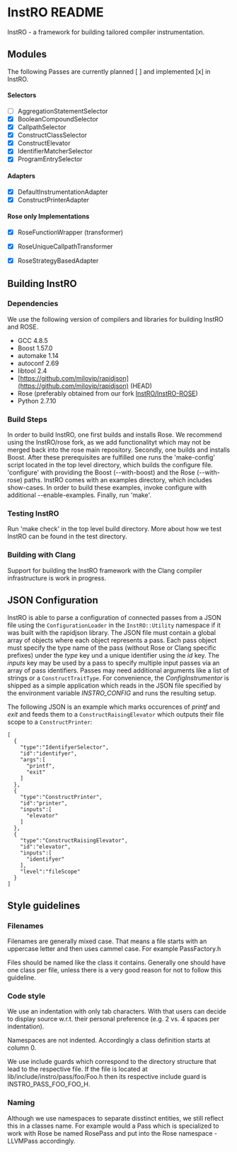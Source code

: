 # InstRO README

InstRO - a framework for building tailored compiler instrumentation.

## Modules

The following Passes are currently planned [ ] and implemented [x] in InstRO.

#### Selectors
- [ ] AggregationStatementSelector
- [x] BooleanCompoundSelector 
- [x] CallpathSelector
- [x] ConstructClassSelector
- [x] ConstructElevator
- [x] IdentifierMatcherSelector
- [x] ProgramEntrySelector

#### Adapters
- [x] DefaultInstrumentationAdapter
- [x] ConstructPrinterAdapter

#### Rose only Implementations
- [x] RoseFunctionWrapper (transformer)
- [x] RoseUniqueCallpathTransformer
- [x] RoseStrategyBasedAdapter


## Building InstRO
### Dependencies
We use the following version of compilers and libraries for building InstRO and ROSE.
- GCC 4.8.5
- Boost 1.57.0
- automake 1.14
- autoconf 2.69
- libtool 2.4
- [https://github.com/miloyip/rapidjson](https://github.com/miloyip/rapidjson) (HEAD)
- Rose (preferably obtained from our fork [InstRO/InstRO-ROSE](https://github.com/InstRO/InstRO-ROSE))
- Python 2.7.10

### Build Steps
In order to build InstRO, one first builds and installs Rose. We recommend using the InstRO/rose fork, as we add functionalityt which may not be merged back into the rose main repository. Secondly, one builds and installs Boost.
After these prerequisites are fulfilled one runs the 'make-config' script located in the top level directory, which builds the configure file. 'configure' with providing the Boost (--with-boost) and the Rose (--with-rose) paths. InstRO comes with an examples directory, which includes show-cases. In order to build these examples, invoke configure with additional --enable-examples. Finally, run 'make'.

### Testing InstRO
Run 'make check' in the top level build directory. More about how we test InstRO can be found in the test directory.

### Building with Clang
Support for building the InstRO framework with the Clang compiler infrastructure is work in progress.


## JSON Configuration

InstRO is able to parse a configuration of connected passes from a JSON file using the `ConfigurationLoader` in the `InstRO::Utility` namespace if it was built with the rapidjson library. The JSON file must contain a global array of objects where each object represents a pass. Each pass object must specify the type name of the pass (without Rose or Clang specific prefixes) under the *type* key und a unique identifier using the *id* key. The *inputs* key may be used by a pass to specify multiple input passes via an array of pass identifiers. Passes may need additional arguments like a list of strings or a `ConstructTraitType`. For convenience, the *ConfigInstrumentor* is shipped as a simple application which reads in the JSON file specified by the environment variable *INSTRO_CONFIG* and runs the resulting setup.

The following JSON is an example which marks occurences of *printf* and *exit* and feeds them to a `ConstructRaisingElevator` which outputs their file scope to a `ConstructPrinter`:
~~~
[
  {
    "type":"IdentifyerSelector",
    "id":"identifyer",
    "args":[
      "printf",
      "exit"
    ]
  },
  {
    "type":"ConstructPrinter",
    "id":"printer",
    "inputs":[
      "elevator"
    ]
  },
  {
    "type":"ConstructRaisingElevator",
    "id":"elevator",
    "inputs":[
      "identifyer"
    ],
    "level":"fileScope"
  }
]
~~~


## Style guidelines

### Filenames

Filenames are generally mixed case. That means a file starts with an uppercase letter and then uses cammel case.
For example PassFactory.h

Files should be named like the class it contains. Generally one should have one class per file, unless there is a very good reason for not to follow this guideline.


### Code style

We use an indentation with only tab characters. With that users can decide to display source w.r.t. their personal preference (e.g. 2 vs. 4 spaces per indentation).

Namespaces are not indented. Accordingly a class definition starts at column 0.

We use include guards which correspond to the directory structure that lead to the respective file. If the file is located at lib/include/instro/pass/foo/Foo.h then its respective include guard is INSTRO_PASS_FOO_FOO_H.

### Naming

Although we use namespaces to separate disstinct entities, we still reflect this in a classes name.
For example would a Pass which is specialized to work with Rose be named RosePass and put into the Rose namespace - LLVMPass accordingly.

